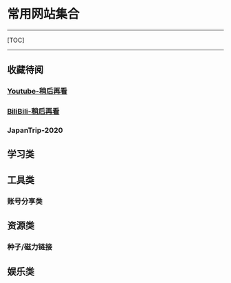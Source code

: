 # 常用网站集合

---

[TOC]

---

## 收藏待阅

### [Youtube-稍后再看](https://www.youtube.com/playlist?list=WL)

### [BiliBili-稍后再看](https://www.bilibili.com/watchlater/#/list)

### JapanTrip-2020 

## 学习类

## 工具类

### 账号分享类

## 资源类

### 种子/磁力链接

## 娱乐类

## 